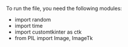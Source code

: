To run the file, you need the following modules:
- import random
- import time 
- import customtkinter as ctk
- from PIL import Image, ImageTk
